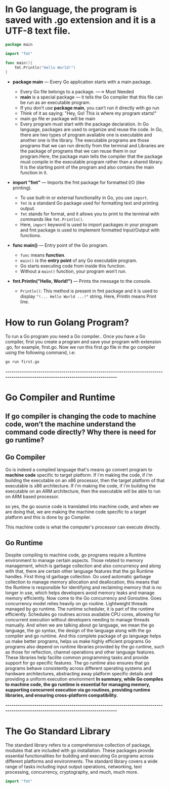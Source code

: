 # In Go language, the program is saved with .go extension and it is a UTF-8 text file.

```go
package main

import "fmt"

func main(){
	fmt.Println("Hello World!")
}
```

- **package main** — Every Go application starts with a main package.

  - Every Go file belongs to a package. —→ Must Needed
  - **main** is a special package — it tells the Go compiler that this file can be run as an executable program.
  - If you don’t use **package main**, you can’t run it directly with go run
  - Think of it as saying: "Hey, Go! This is where my program starts!"
  - main go file er package will be main
  - Every program must start with the package declaration. In Go language, packages are used to organize and reuse the code. In Go, there are two types of program available one is executable and another one is the library. The executable programs are those programs that we can run directly from the terminal and Libraries are the package of programs that we can reuse them in our program.Here, the package main tells the compiler that the package must compile in the executable program rather than a shared library. It is the starting point of the program and also contains the main function in it.

- **import "fmt"** — Imports the fmt package for formatted I/O (like printing).

  - To use built-in or external functionality in Go, you use `import`.
  - `fmt` is a standard Go package used for formatting text and printing output.
  - `fmt` stands for format, and it allows you to print to the terminal with commands like `fmt.Println()`.
  - Here, `import` keyword is used to import packages in your program and fmt package is used to implement formatted Input/Output with functions.

- **func main()** — Entry point of the Go program.
  - `func` means **function**.
  - `main()` is the **entry point** of any Go executable program.
  - Go starts executing code from inside this function.
  - Without a `main()` function, your program won’t run.
- **fmt.Println("Hello, World!")** — Prints the message to the console.
  - `Println()`: This method is present in fmt package and it is used to display `"!... Hello World ...!"` string. Here, Println means Print line.

# How to run Golang Program?

To run a Go program you need a Go compiler.. Once you have a Go compiler, first you create a program and save your program with extension .go, for example, first.go. Now we run this first.go file in the go compiler using the following command, i.e:

```bash
go run first.go
```

**----------------------------------------------------------------------------------------------------------------------------------**

# Go Compiler and Runtime

## If go compiler is changing the code to machine code, won’t the machine understand the command code directly? Why there is need for go runtime?

## Go Compiler

Go is indeed a compiled language that's means go convert program to **machine code** specific to target platform.
If i'm making the code, if i'm building the executable on an x86 processor, then the target platform of that executable is x86 architecture.
If i'm making the code, if i'm building the executable on an ARM architecture, then the executable will be able to run on ARM based processor.

so yes, the go source code is translated into machine code, and when we are doing that, we are making the machine code specific to a target platform and this is done by go Compiler.

This machine code is what the computer's processor can execute directly.

## Go Runtime

Despite compiling to machine code, go programs require a Runtime environment to manage certain aspects. Those related to memory management, which is garbage collection and also concurrency and along with that, there are certain other language features that the go Runtime handles. First thing id garbage collection. Go used automatic garbage collection to manage memory allocation and deallocation, this means that the Runtime is responsible for identifying and reclaiming memory that is no longer in use, which helps developers avoid memory leaks and manage memory efficiently.
Now come to the Go concurrency and Goroutine. Goes concurrency model relies heavily on go routine. Lightweight threads managed by go runtime. The runtime scheduler, it is part of the runtime efficiently. Schedules go routines across available CPU cores, allowing for concurrent execution without developers needing to manage threads manually.
And when we are talking about go language, we mean the go language, the go syntax, the design of the language along with the go compiler and go runtime. And this complete package of go language helps us make better programs, helps us make highly efficient programs
Go programs also depend on runtime libraries provided by the go runtime, such as those for reflection, channel operations and other language features. These libraries help facilite common programming tasks and provide support for go specific features. The go runtime also ensures that go programs behave consistently across different operating systems and hardware architectures, abstracting away platform specific details and providing a uniform execution environment
**In summary, while Go compiles to machine code, the go runtime is essential for managing memory, supporting concurrent execution via go routines, providing runtime libraries, and ensuring cross-platform compatibility.**

**----------------------------------------------------------------------------------------------------------------------------------**

# The Go Standard Library
The standard library refers to a comprehensive collection of package, modules that are included with go installation. These packages provide essential functionalities for building and executing Go programs across different platforms and environments. The standard library covers a wide range of tasks including input output operations, networking, text processing, concurrency, cryptography, and much, much more.
```go
import "fmt"
```